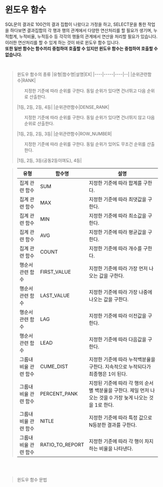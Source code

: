 <H1> 윈도우 함수 </H1>

SQL문의 결과로 100건의 결과 집합이 나왔다고 가정을 하고, SELECT문을 통한 작업을 하다보면 결과집합의 각 행과 행의 관계에서 다양한 연산처리를 할 필요가 생기며, 누적합계, 누적비율, 누적등수 등 각각의 행들의 관계에서 연산을 처리할 필요가 있습니다.<BR>
이러한 연산처리를 할 수 있게 하는 것이 바로 윈도우 함수 입니다.<BR>
**또한 일반 함수는 함수끼리 중첩하여 호출할 수 있지만 윈도우 함수는 중첩하여 호출할 수 없습니다.**

<BR>

>윈도우 함수의 종류
>|유형|함수명|설명|EX|
>|----|-----|----|--|
>|순위관련함수|RANK| <UL>지정한 기준에 따라 순위를 구한다. 동일 순위가 있다면 건너뛰고 다음 순위로 산출한다.</UL>|1등, 2등, 2등, 4등|
>|순위관련함수|DENSE_RANK| <UL>지정한 기준에 따라 순위를 구한다. 동일 순위가 있다면 건너뛰지 않고 다음 순위로 산출한다.</UL>|1등, 2등, 2등, 3등|
>|순위관련함수|ROW_NUMBER| <UL>지정한 기준에 따라 순위를 구한다. 동일 순위가 있어도 무조건 순위를 산출한다.</UL>|1등, 2등, 3등(공동2등이여도), 4등|


>|유형|함수명|설명|
>|----|-----|----|
>|집계 관련 함수| SUM | 지정한 기준에 따라 합계를 구한다.|
>|집계 관련 함수| MAX | 지정한 기준에 따라 최댓값을 구한다.|
>|집계 관련 함수| MIN | 지정한 기준에 따라 최소값을 구한다.|
>|집계 관련 함수| AVG | 지정한 기준에 따라 평균값을 구한다.|
>|집계 관련 함수| COUNT | 지정한 기준에 따라 개수를 구한다.|
>|행순서 관련 함수| FIRST_VALUE | 지정한 기준에 따라 가장 먼저 나오는 값을 구한다.|
>|행순서 관련 함수| LAST_VALUE | 지정한 기준에 따라 가장 나중에 나오는 값을 구한다.|
>|행순서 관련 함수| LAG | 지정한 기준에 따라 이전값을 구한다.|
>|행순서 관련 함수| LEAD | 지정한 기준에 따라 다음값을 구한다.|
>|그룹내 비율 관련 함수| CUME_DIST | 지정한 기준에 따라 누적백분율을 구한다. 지속적으로 누적되다가 최종행은 1이 된다.|
>|그룹내 비율 관련 함수| PERCENT_PANK | 지정된 기준에 따라 각 행의 순서별 백분율을 구한다. 제일 먼저 나오는 것을 0 가장 늦게 나오는 것을 1로 한다.|
>|그룹내 비율 관련 함수| NITLE | 지정한 기준에 따라 특정 값으로 N등분한 결과를 구한다.|
>|그룹내 비율 관련 함수| RATIO_TO_REPORT | 지정한 기준에 따라 각 행이 차지하는 비율을 나타낸다.|

<BR>
<BR>

>  윈도우 함수 문법
```SQL

```





